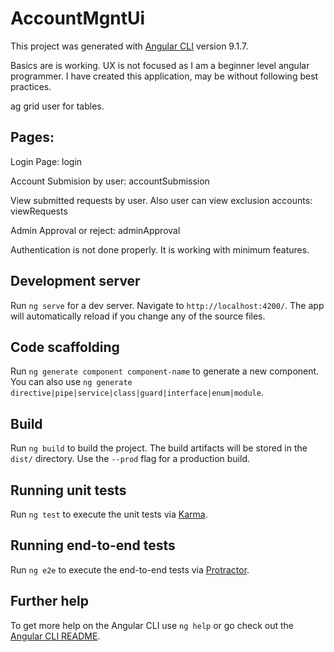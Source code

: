 # AccountMgntUi

This project was generated with [Angular CLI](https://github.com/angular/angular-cli) version 9.1.7.

Basics are is working. UX is not focused as I am a beginner level angular programmer. I have created this application, may be without following best practices.

ag grid user for tables.

## Pages:
  Login Page:
		login
    
  Account Submision by user:
		accountSubmission
    
  View submitted requests by user. Also user can view exclusion accounts:
		viewRequests
    
  Admin Approval or reject:
		adminApproval

Authentication is not done properly. It is working with minimum features.

## Development server

Run `ng serve` for a dev server. Navigate to `http://localhost:4200/`. The app will automatically reload if you change any of the source files.

## Code scaffolding

Run `ng generate component component-name` to generate a new component. You can also use `ng generate directive|pipe|service|class|guard|interface|enum|module`.

## Build

Run `ng build` to build the project. The build artifacts will be stored in the `dist/` directory. Use the `--prod` flag for a production build.

## Running unit tests

Run `ng test` to execute the unit tests via [Karma](https://karma-runner.github.io).

## Running end-to-end tests

Run `ng e2e` to execute the end-to-end tests via [Protractor](http://www.protractortest.org/).

## Further help

To get more help on the Angular CLI use `ng help` or go check out the [Angular CLI README](https://github.com/angular/angular-cli/blob/master/README.md).
